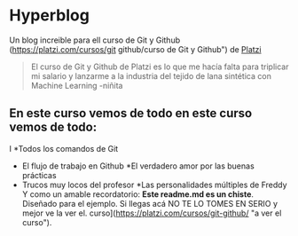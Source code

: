 # Hyperblog
Un blog increible para ell curso de Git y Github (https://platzi.com/cursos/git
github/curso de Git y Github") de [Platzi](https://platzi.com/"Platzi")
> El curso de Git y Github de Platzi es lo que me hacía falta para triplicar mi
salario y lanzarme a la industria del tejido de lana sintética con Machine
Learning
> -niñita
## En este curso vemos de todo en este curso vemos de todo:
I
*Todos los comandos de Git
* El flujo de trabajo en Github
*El verdadero amor por las buenas prácticas
* Trucos muy locos del profesor
*Las personalidades múltiples de Freddy
Y como un amable recordatorio: **Este readme.md es un chiste**. Diseñado
para el ejemplo. Si llegas acá NO TE LO TOMES EN SERIO y mejor ve la ver el.
curso](https://platzi.com/cursos/git-github/ "a ver el curso").
